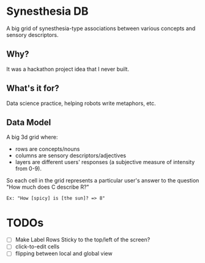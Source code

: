 # Synesthesia DB

A big grid of synesthesia-type associations between various concepts and sensory descriptors.

## Why?

It was a hackathon project idea that I never built.

## What's it for?

Data science practice, helping robots write metaphors, etc.

## Data Model

A big 3d grid where:
- rows are concepts/nouns
- columns are sensory descriptors/adjectives
- layers are different users' responses (a subjective measure of intensity from 0-9).

So each cell in the grid represents a particular user's answer to the question "How much does C describe R?"

```
Ex: "How [spicy] is [the sun]? => 8"
```

# TODOs

- [ ] Make Label Rows Sticky to the top/left of the screen?
- [ ] click-to-edit cells
- [ ] flipping between local and global view